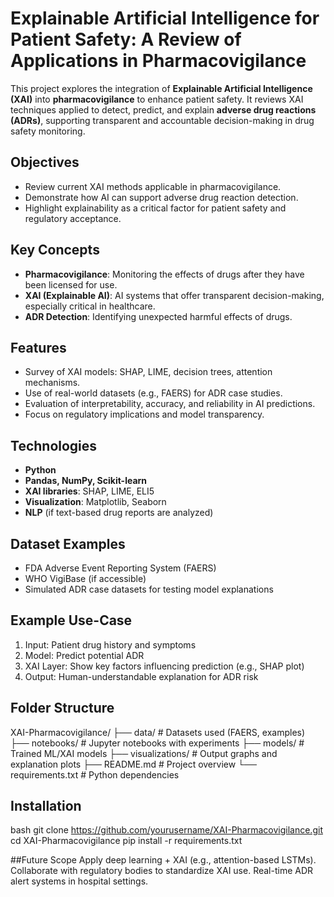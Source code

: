 
# Explainable Artificial Intelligence for Patient Safety: A Review of Applications in Pharmacovigilance

This project explores the integration of **Explainable Artificial Intelligence (XAI)** into **pharmacovigilance** to enhance patient safety. It reviews XAI techniques applied to detect, predict, and explain **adverse drug reactions (ADRs)**, supporting transparent and accountable decision-making in drug safety monitoring.

## Objectives

- Review current XAI methods applicable in pharmacovigilance.
- Demonstrate how AI can support adverse drug reaction detection.
- Highlight explainability as a critical factor for patient safety and regulatory acceptance.

## Key Concepts

- **Pharmacovigilance**: Monitoring the effects of drugs after they have been licensed for use.
- **XAI (Explainable AI)**: AI systems that offer transparent decision-making, especially critical in healthcare.
- **ADR Detection**: Identifying unexpected harmful effects of drugs.

## Features

- Survey of XAI models: SHAP, LIME, decision trees, attention mechanisms.
- Use of real-world datasets (e.g., FAERS) for ADR case studies.
- Evaluation of interpretability, accuracy, and reliability in AI predictions.
- Focus on regulatory implications and model transparency.

## Technologies

- **Python**
- **Pandas, NumPy, Scikit-learn**
- **XAI libraries**: SHAP, LIME, ELI5
- **Visualization**: Matplotlib, Seaborn
- **NLP** (if text-based drug reports are analyzed)

## Dataset Examples

- FDA Adverse Event Reporting System (FAERS)
- WHO VigiBase (if accessible)
- Simulated ADR case datasets for testing model explanations

## Example Use-Case

1. Input: Patient drug history and symptoms
2. Model: Predict potential ADR
3. XAI Layer: Show key factors influencing prediction (e.g., SHAP plot)
4. Output: Human-understandable explanation for ADR risk

## Folder Structure

XAI-Pharmacovigilance/
├── data/ # Datasets used (FAERS, examples)
├── notebooks/ # Jupyter notebooks with experiments
├── models/ # Trained ML/XAI models
├── visualizations/ # Output graphs and explanation plots
├── README.md # Project overview
└── requirements.txt # Python dependencies

## Installation
bash
git clone https://github.com/yourusername/XAI-Pharmacovigilance.git
cd XAI-Pharmacovigilance
pip install -r requirements.txt

##Future Scope
Apply deep learning + XAI (e.g., attention-based LSTMs).
Collaborate with regulatory bodies to standardize XAI use.
Real-time ADR alert systems in hospital settings.
